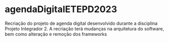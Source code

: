 # agendaDigitalETEPD2023
Recriação do projeto de agenda digital desenvolvido durante a disciplina Projeto Integrador 2. A recriação terá mudanças na arquitetura do software, bem como alteração e remoção dos frameworks 
